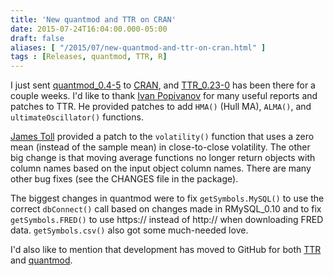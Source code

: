 ```yaml
---
title: 'New quantmod and TTR on CRAN'
date: 2015-07-24T16:04:00.000-05:00
draft: false
aliases: [ "/2015/07/new-quantmod-and-ttr-on-cran.html" ]
tags : [Releases, quantmod, TTR, R]
---
```


I just sent [quantmod\_0.4-5](https://cran.r-project.org/package=quantmod) to [CRAN](https://cran.r-project.org/), and [TTR\_0.23-0](https://cran.r-project.org/package=TTR) has been there for a couple weeks. I'd like to thank [Ivan Popivanov](http://www.quintuitive.com/) for many useful reports and patches to TTR. He provided patches to add `HMA()` (Hull MA), `ALMA()`, and `ultimateOscillator()` functions.  
  
[James Toll](http://jtoll.com/) provided a patch to the `volatility()` function that uses a zero mean (instead of the sample mean) in close-to-close volatility. The other big change is that moving average functions no longer return objects with column names based on the input object column names. There are many other bug fixes (see the CHANGES file in the package).  
  
The biggest changes in quantmod were to fix `getSymbols.MySQL()` to use the correct `dbConnect()` call based on changes made in RMySQL\_0.10 and to fix `getSymbols.FRED()` to use https:// instead of http:// when downloading FRED data. `getSymbols.csv()` also got some much-needed love.  
  
I'd also like to mention that development has moved to GitHub for both [TTR](https://github.com/joshuaulrich/TTR) and [quantmod](https://github.com/joshuaulrich/quantmod).
